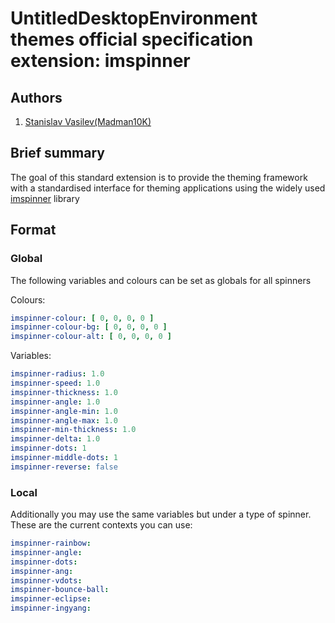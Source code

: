 # UntitledDesktopEnvironment themes official specification extension: imspinner
## Authors
1. [Stanislav Vasilev(Madman10K)](https://github.com/Madman10K)

## Brief summary
The goal of this standard extension is to provide the theming framework with a standardised interface for theming applications using the widely used
[imspinner](https://github.com/dalerank/imspinner) library

## Format
### Global
The following variables and colours can be set as globals for all spinners

Colours:
```yaml
imspinner-colour: [ 0, 0, 0, 0 ]
imspinner-colour-bg: [ 0, 0, 0, 0 ]
imspinner-colour-alt: [ 0, 0, 0, 0 ]
```
Variables:
```yaml
imspinner-radius: 1.0
imspinner-speed: 1.0
imspinner-thickness: 1.0
imspinner-angle: 1.0
imspinner-angle-min: 1.0
imspinner-angle-max: 1.0
imspinner-min-thickness: 1.0
imspinner-delta: 1.0
imspinner-dots: 1
imspinner-middle-dots: 1
imspinner-reverse: false
```

### Local
Additionally you may use the same variables but under a type of spinner. These are the current contexts you can use:
```yaml
imspinner-rainbow:
imspinner-angle:
imspinner-dots:
imspinner-ang:
imspinner-vdots:
imspinner-bounce-ball:
imspinner-eclipse:
imspinner-ingyang:
```
